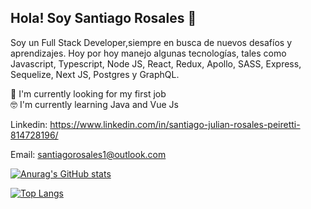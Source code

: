 ## Hola! Soy Santiago Rosales 👋

Soy un Full Stack  Developer,siempre en busca de nuevos desafíos y aprendizajes. Hoy por hoy manejo algunas tecnologías, tales como Javascript, Typescript, Node JS, React, Redux, Apollo, SASS, Express, Sequelize, Next JS, Postgres y  GraphQL.

🌱 I'm  currently looking for my first job  
🤓 I'm currently learning Java and Vue Js


Linkedin: https://www.linkedin.com/in/santiago-julian-rosales-peiretti-814728196/

Email: santiagorosales1@outlook.com

[![Anurag's GitHub stats](https://github-readme-stats.vercel.app/api?username=Santiago1934&count_private=true)](https://github.com/anuraghazra/github-readme-stats)


[![Top Langs](https://github-readme-stats.vercel.app/api/top-langs/?username=Santiago1934&count_private=true)](https://github.com/anuraghazra/github-readme-stats)

